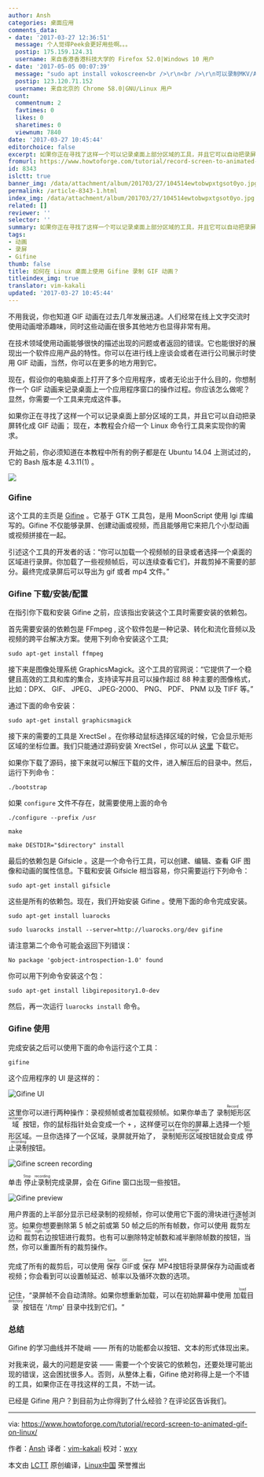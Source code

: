 ```yaml
---
author: Ansh
categories: 桌面应用
comments_data:
- date: '2017-03-27 12:36:51'
  message: 个人觉得Peek会更好用些啊。。。
  postip: 175.159.124.31
  username: 来自香港香港科技大学的 Firefox 52.0|Windows 10 用户
- date: '2017-05-05 00:07:39'
  message: "sudo apt install vokoscreen<br />\r\n<br />\r\n可以录制MKV/AVI/GIF"
  postip: 123.120.71.152
  username: 来自北京的 Chrome 58.0|GNU/Linux 用户
count:
  commentnum: 2
  favtimes: 0
  likes: 0
  sharetimes: 0
  viewnum: 7840
date: '2017-03-27 10:45:44'
editorchoice: false
excerpt: 如果你正在寻找了这样一个可以记录桌面上部分区域的工具，并且它可以自动把录屏转化成 GIF 动画； 现在，本教程会介绍一个 Linux 命令行工具来实现你的需求。
fromurl: https://www.howtoforge.com/tutorial/record-screen-to-animated-gif-on-linux/
id: 8343
islctt: true
banner_img: /data/attachment/album/201703/27/104514ewtobwpxtgsot0yo.jpg
permalink: /article-8343-1.html
index_img: /data/attachment/album/201703/27/104514ewtobwpxtgsot0yo.jpg.thumb.jpg
related: []
reviewer: ''
selector: ''
summary: 如果你正在寻找了这样一个可以记录桌面上部分区域的工具，并且它可以自动把录屏转化成 GIF 动画； 现在，本教程会介绍一个 Linux 命令行工具来实现你的需求。
tags:
- 动画
- 录屏
- Gifine
thumb: false
title: 如何在 Linux 桌面上使用 Gifine 录制 GIF 动画？
titleindex_img: true
translator: vim-kakali
updated: '2017-03-27 10:45:44'
---
```


不用我说，你也知道 GIF 动画在过去几年发展迅速。人们经常在线上文字交流时使用动画增添趣味，同时这些动画在很多其他地方也显得非常有用。


在技术领域使用动画能够很快的描述出现的问题或者返回的错误。它也能很好的展现出一个软件应用产品的特性。你可以在进行线上座谈会或者在进行公司展示时使用 GIF 动画，当然，你可以在更多的地方用到它。


现在，假设你的电脑桌面上打开了多个应用程序，或者无论出于什么目的，你想制作一个 GIF 动画来记录桌面上一个应用程序窗口的操作过程。你应该怎么做呢？显然，你需要一个工具来完成这件事。


如果你正在寻找了这样一个可以记录桌面上部分区域的工具，并且它可以自动把录屏转化成 GIF 动画； 现在，本教程会介绍一个 Linux 命令行工具来实现你的需求。


开始之前，你必须知道在本教程中所有的例子都是在 Ubuntu 14.04 上测试过的，它的 Bash 版本是 4.3.11(1) 。


![](/data/attachment/album/201703/27/104514ewtobwpxtgsot0yo.jpg)


### Gifine


这个工具的主页是 [Gifine](https://github.com/leafo/gifine) 。它基于 GTK 工具包，是用 MoonScript 使用 lgi 库编写的。Gifine 不仅能够录屏、创建动画或视频，而且能够用它来把几个小型动画或视频拼接在一起。


引述这个工具的开发者的话：“你可以加载一个视频帧的目录或者选择一个桌面的区域进行录屏。你加载了一些视频帧后，可以连续查看它们，并裁剪掉不需要的部分。最终完成录屏后可以导出为 gif 或者 mp4 文件。”


### Gifine 下载/安装/配置


在指引你下载和安装 Gifine 之前，应该指出安装这个工具时需要安装的依赖包。


首先需要安装的依赖包是 FFmpeg , 这个软件包是一种记录、转化和流化音频以及视频的跨平台解决方案。使用下列命令安装这个工具;



```
sudo apt-get install ffmpeg

```

接下来是图像处理系统 GraphicsMagick。这个工具的官网说：“它提供了一个稳健且高效的工具和库的集合，支持读写并且可以操作超过 88 种主要的图像格式，比如：DPX、 GIF、 JPEG、 JPEG-2000、 PNG、 PDF、 PNM 以及 TIFF 等。”


通过下面的命令安装：



```
sudo apt-get install graphicsmagick

```

接下来的需要的工具是 XrectSel 。在你移动鼠标选择区域的时候，它会显示矩形区域的坐标位置。我们只能通过源码安装 XrectSel ，你可以从 [这里](https://github.com/lolilolicon/xrectsel) 下载它。


如果你下载了源码，接下来就可以解压下载的文件，进入解压后的目录中。然后，运行下列命令：



```
./bootstrap

```

如果 `configure` 文件不存在，就需要使用上面的命令



```
./configure --prefix /usr

make

make DESTDIR="$directory" install

```

最后的依赖包是 Gifsicle 。这是一个命令行工具，可以创建、编辑、查看 GIF 图像和动画的属性信息。下载和安装 Gifsicle 相当容易，你只需要运行下列命令：



```
sudo apt-get install gifsicle

```

这些是所有的依赖包。现在，我们开始安装 Gifine 。使用下面的命令完成安装。



```
sudo apt-get install luarocks

sudo luarocks install --server=http://luarocks.org/dev gifine

```

请注意第二个命令可能会返回下列错误：



```
No package 'gobject-introspection-1.0' found

```

你可以用下列命令安装这个包：



```
sudo apt-get install libgirepository1.0-dev

```

然后，再一次运行 `luarocks install` 命令。


### Gifine 使用


完成安装之后可以使用下面的命令运行这个工具：



```
gifine

```

这个应用程序的 UI 是这样的：


![Gifine UI](/data/attachment/album/201703/27/104545jj8jdcysgco2cqjc.png)


这里你可以进行两种操作：录视频帧或者加载视频帧。如果你单击了<ruby> 录制矩形区域 <rp>  （ </rp> <rt>  Record rectange </rt> <rp>  ） </rp></ruby>按钮，你的鼠标指针处会变成一个 `+` ，这样便可以在你的屏幕上选择一个矩形区域。一旦你选择了一个区域，录屏就开始了，<ruby> 录制矩形区域 <rp>  （ </rp> <rt>  Record rectange </rt> <rp>  ） </rp></ruby>按钮就会变成<ruby> 停止录制 <rp>  （ </rp> <rt>  Stop recording </rt> <rp>  ） </rp></ruby>按钮。


![Gifine screen recording](/data/attachment/album/201703/27/104546lqp5qwvi3dyk3mvy.png)


单击<ruby> 停止录制 <rp>  （ </rp> <rt>  Stop recording </rt> <rp>  ） </rp></ruby>完成录屏，会在 Gifine 窗口出现一些按钮。


![Gifine preview](/data/attachment/album/201703/27/104547ohc4mmbcvvc0brpv.png)


用户界面的上半部分显示已经录制的视频帧，你可以使用它下面的滑块进行逐帧浏览。如果你想要删除第 5 帧之前或第 50 帧之后的所有帧数，你可以使用<ruby> 裁剪左边 <rp>  （ </rp> <rt>  Trim left of </rt> <rp>  ） </rp></ruby> 和<ruby> 裁剪右边 <rp>  （ </rp> <rt>  Trim rigth of </rt> <rp>  ） </rp></ruby>按钮进行裁剪。也有可以删除特定帧数和减半删除帧数的按钮，当然，你可以重置所有的裁剪操作。


完成了所有的裁剪后，可以使用<ruby> 保存 GIF <rp>  （ </rp> <rt>  Save GIF... </rt> <rp>  ） </rp></ruby>或<ruby> 保存 MP4 <rp>  （ </rp> <rt>  Save MP4... </rt> <rp>  ） </rp></ruby>按钮将录屏保存为动画或者视频；你会看到可以设置帧延迟、帧率以及循环次数的选项。


记住，“录屏帧不会自动清除。如果你想重新加载，可以在初始屏幕中使用<ruby> 加载目录 <rp>  （ </rp> <rt>  load directory </rt> <rp>  ） </rp></ruby>按钮在 '/tmp' 目录中找到它们。“


### 总结


Gifine 的学习曲线并不陡峭 —— 所有的功能都会以按钮、文本的形式体现出来。


对我来说，最大的问题是安装 —— 需要一个个安装它的依赖包，还要处理可能出现的错误，这会困扰很多人。否则，从整体上看，Gifine 绝对称得上是一个不错的工具，如果你正在寻找这样的工具，不妨一试。


已经是 Gifine 用户？到目前为止你得到了什么经验？在评论区告诉我们。




---


via: <https://www.howtoforge.com/tutorial/record-screen-to-animated-gif-on-linux/>


作者：[Ansh](https://www.howtoforge.com/tutorial/record-screen-to-animated-gif-on-linux/) 译者：[vim-kakali](https://github.com/vim-kakali) 校对：[wxy](https://github.com/wxy)


本文由 [LCTT](https://github.com/LCTT/TranslateProject) 原创编译，[Linux中国](https://linux.cn/) 荣誉推出